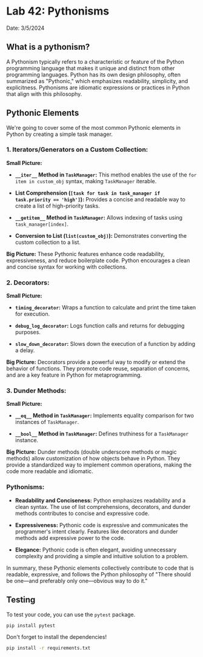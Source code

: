 # Lab 42: Pythonisms

Date: 3/5/2024

## What is a pythonism?

A Pythonism typically refers to a characteristic or feature of the Python programming language that makes it unique and distinct from other programming languages. Python has its own design philosophy, often summarized as "Pythonic," which emphasizes readability, simplicity, and explicitness. Pythonisms are idiomatic expressions or practices in Python that align with this philosophy.

## Pythonic Elements

We're going to cover some of the most common Pythonic elements in Python by creating a simple task manager.

### 1. Iterators/Generators on a Custom Collection:

**Small Picture:**
- **`__iter__` Method in `TaskManager`:** This method enables the use of the `for item in custom_obj` syntax, making `TaskManager` iterable.

- **List Comprehension (`[task for task in task_manager if task.priority == 'high']`):** Provides a concise and readable way to create a list of high-priority tasks.

- **`__getitem__` Method in `TaskManager`:** Allows indexing of tasks using `task_manager[index]`.

- **Conversion to List (`list(custom_obj)`):** Demonstrates converting the custom collection to a list.

**Big Picture:**
These Pythonic features enhance code readability, expressiveness, and reduce boilerplate code. Python encourages a clean and concise syntax for working with collections.

### 2. Decorators:

**Small Picture:**
- **`timing_decorator`:** Wraps a function to calculate and print the time taken for execution.
  
- **`debug_log_decorator`:** Logs function calls and returns for debugging purposes.

- **`slow_down_decorator`:** Slows down the execution of a function by adding a delay.

**Big Picture:**
Decorators provide a powerful way to modify or extend the behavior of functions. They promote code reuse, separation of concerns, and are a key feature in Python for metaprogramming.

### 3. Dunder Methods:

**Small Picture:**
- **`__eq__` Method in `TaskManager`:** Implements equality comparison for two instances of `TaskManager`.

- **`__bool__` Method in `TaskManager`:** Defines truthiness for a `TaskManager` instance.

**Big Picture:**
Dunder methods (double underscore methods or magic methods) allow customization of how objects behave in Python. They provide a standardized way to implement common operations, making the code more readable and idiomatic.

### Pythonisms:

- **Readability and Conciseness:** Python emphasizes readability and a clean syntax. The use of list comprehensions, decorators, and dunder methods contributes to concise and expressive code.

- **Expressiveness:** Pythonic code is expressive and communicates the programmer's intent clearly. Features like decorators and dunder methods add expressive power to the code.

- **Elegance:** Pythonic code is often elegant, avoiding unnecessary complexity and providing a simple and intuitive solution to a problem.

In summary, these Pythonic elements collectively contribute to code that is readable, expressive, and follows the Python philosophy of "There should be one—and preferably only one—obvious way to do it."

## Testing

To test your code, you can use the `pytest` package.

```bash
pip install pytest
``` 

Don't forget to install the dependencies!

```bash
pip install -r requirements.txt
```